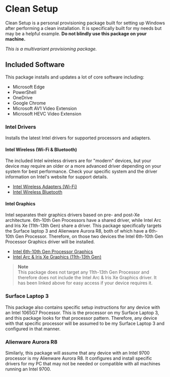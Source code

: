 # Clean Setup

Clean Setup is a personal provisioning package built for setting up Windows after performing a clean
installation. It is specifically built for my needs but may be a helpful example. **Do not blindly
use this package on your machine.**

*This is a multivariant provisioning package.*

## Included Software

This package installs and updates a lot of core software including:

* Microsoft Edge
* PowerShell
* OneDrive
* Google Chrome
* Microsoft AV1 Video Extension
* Microsoft HEVC Video Extension

### Intel Drivers

Installs the latest Intel drivers for supported processors and adapters.

#### Intel Wireless (Wi-Fi & Bluetooth)

The included Intel wireless drivers are for "modern" devices, but your device may require an older or a more advanced driver depending on your system for best performance.
Check your specific system and the driver information on Intel's website for support details.

* [Intel Wireless Adapters (Wi-Fi)](https://www.intel.com/content/www/us/en/download/19351)
* [Intel Wireless Bluetooth](https://www.intel.com/content/www/us/en/download/18649)

#### Intel Graphics

Intel separates their graphics drivers based on pre- and post-Xe architecture. 6th-10th Gen Processors have a shared driver, while Intel Arc and Iris Xe (11th-13th Gen) share a driver.
This package specifically targets the Surface laptop 3 and Alienware Aurora R8, both of which have a 6th-10th Gen Processor.
Therefore, on those two devices the Intel 6th-10th Gen Processor Graphics driver will be installed.

* [Intel 6th-10th Gen Processor Graphics](https://www.intel.com/content/www/us/en/download/762755)
* [Intel Arc & Iris Xe Graphics (11th-13th Gen)](https://www.intel.com/content/www/us/en/download/726609)

> **Note**\
> This package does not target any 11th-13th Gen Processor and therefore does not include the Intel Arc & Iris Xe Graphics driver.
> It has been linked above for easy access if your device requires it.

### Surface Laptop 3

This package also contains specific setup instructions for any device with an Intel 1065G7
Processor. This is the processor on my Surface Laptop 3, and this package looks for that processor
pattern. Therefore, any device with that specific processor will be assumed to be my Surface Laptop
3 and configured in that manner.

### Alienware Aurora R8

Similarly, this package will assume that any device with an Intel 9700 processor is my Alienware
Aurora R8. It configures and install specific drivers for my PC that may not be needed or compatible
with all machines running an Intel 9700.